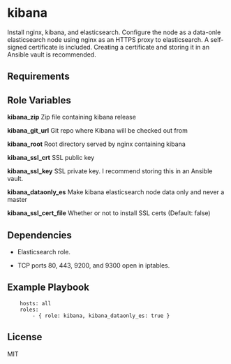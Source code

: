 kibana
========

Install nginx, kibana, and elasticsearch. Configure the node as a data-onle elasticsearch node using nginx as an HTTPS proxy to elasticsearch. A self-signed certificate is included. Creating a certificate and storing it in an Ansible vault is recommended.

Requirements
------------



Role Variables
--------------

**kibana_zip**              Zip file containing kibana release

**kibana_git_url**          Git repo where Kibana will be checked out from

**kibana_root**             Root directory served by nginx containing kibana

**kibana_ssl_crt**          SSL public key

**kibana_ssl_key**          SSL private key. I recommend storing this in an Ansible vault.

**kibana_dataonly_es**      Make kibana elasticsearch node data only and never a master

**kibana_ssl_cert_file**    Whether or not to install SSL certs (Default: false)

Dependencies
------------

- Elasticsearch role.

- TCP ports 80, 443, 9200, and 9300 open in iptables.

Example Playbook
----------------

        hosts: all
        roles:
            - { role: kibana, kibana_dataonly_es: true }

License
-------

MIT